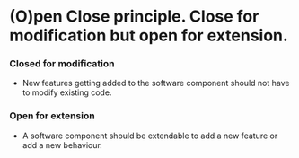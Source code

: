
# (O)pen Close principle. Close for modification but open for extension.

### Closed for modification
- New features getting added to the software component should not have to modify existing code.

### Open for extension
- A software component should be extendable to add a new feature or add a new behaviour.
